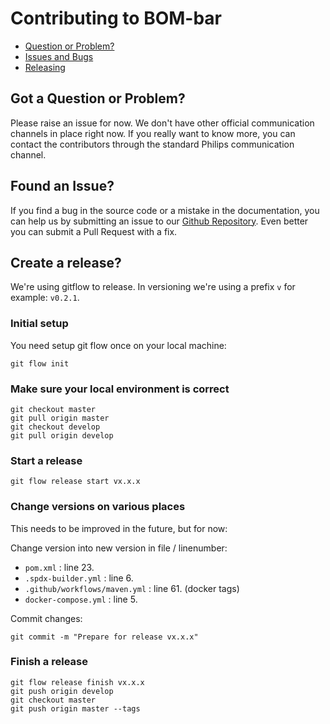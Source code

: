# Contributing to BOM-bar

 - [Question or Problem?](#question)
 - [Issues and Bugs](#issue)
 - [Releasing](#release)

## <a name="question"></a> Got a Question or Problem?
Please raise an issue for now. We don't have other official communication channels in place right now. If you really want to know more, you can contact the contributors through the standard Philips communication channel.

## <a name="issue"></a> Found an Issue?
If you find a bug in the source code or a mistake in the documentation, you can help us by submitting an issue to our [Github Repository][github]. Even better you can submit a Pull Request with a fix.

## <a name="release"></a> Create a release?
We're using gitflow to release. In versioning we're using a prefix `v` for example: `v0.2.1`.

### Initial setup
You need setup git flow once on your local machine:

```
git flow init
```

### Make sure your local environment is correct
```
git checkout master
git pull origin master
git checkout develop
git pull origin develop
```

### Start a release
```
git flow release start vx.x.x
```

### Change versions on various places
This needs to be improved in the future, but for now:

Change version into new version in file / linenumber:
- `pom.xml` : line 23.
- `.spdx-builder.yml` : line 6.
- `.github/workflows/maven.yml` : line 61. (docker tags)
- `docker-compose.yml` : line 5.

Commit changes:
```
git commit -m "Prepare for release vx.x.x"
```

### Finish a release
```
git flow release finish vx.x.x
git push origin develop
git checkout master
git push origin master --tags
```

[github]: https://github.com/philips-internal/bom-bar/issues

